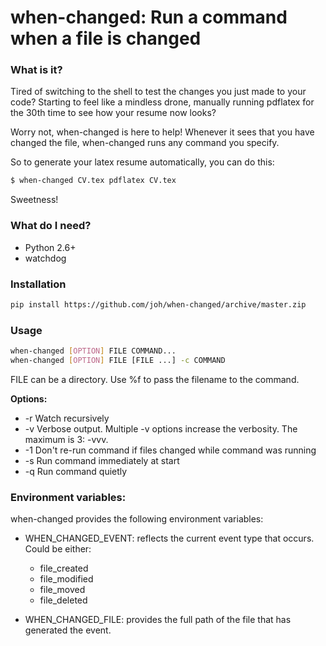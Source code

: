 # when-changed: Run a command when a file is changed


### What is it?

Tired of switching to the shell to test the changes you just made to
your code? Starting to feel like a mindless drone, manually running
pdflatex for the 30th time to see how your resume now looks?

Worry not, when-changed is here to help! Whenever it sees that you have
changed the file, when-changed runs any command you specify.

So to generate your latex resume automatically, you can do this:

```sh
$ when-changed CV.tex pdflatex CV.tex
```

Sweetness!


### What do I need?

- Python 2.6+
- watchdog


### Installation
```sh
pip install https://github.com/joh/when-changed/archive/master.zip
```


### Usage

```sh
when-changed [OPTION] FILE COMMAND...
when-changed [OPTION] FILE [FILE ...] -c COMMAND
```

FILE can be a directory. Use %f to pass the filename to the command.

**Options:**

- -r Watch recursively
- -v Verbose output. Multiple -v options increase the verbosity. The maximum is 3: -vvv.
- -1 Don't re-run command if files changed while command was running
- -s Run command immediately at start
- -q Run command quietly

### Environment variables:

when-changed provides the following environment variables:

- WHEN_CHANGED_EVENT: reflects the current event type that occurs.
Could be either:
  - file_created
  - file_modified
  - file_moved
  - file_deleted

- WHEN_CHANGED_FILE: provides the full path of the file that has generated the event.

